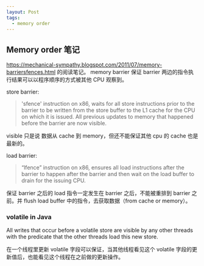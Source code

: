 ```yaml
---
layout: Post
tags:
  - memory order
---
```


## Memory order 笔记

https://mechanical-sympathy.blogspot.com/2011/07/memory-barriersfences.html 的阅读笔记。
memory barrier 保证 barrier 两边的指令执行结果可以以程序顺序的方式被其他 CPU 观察到。


store barrier:

> 'sfence' instruction on x86, waits for all store instructions prior to the barrier to be written from the store buffer to the L1 cache for the CPU on which it is issued.
> All previous updates to memory that happened before the barrier are now visible.

visible 只是说 数据从 cache 到  memory，但还不能保证其他 cpu 的 cache 也是最新的。

load barrier:

> “lfence” instruction on x86, ensures all load instructions after the barrier to happen after the barrier
> and then wait on the load buffer to drain for the issuing CPU.

保证 barrier 之后的 load 指令一定发生在 barrier 之后，不能被重排到 barrier 之前。并 flush load buffer 中的指令，去获取数据（from cache or memory）。


### volatile in Java ###

All writes that occur before a volatile store are visible by any other threads with the predicate that the other threads load this new store.

在一个线程里更新 volatile 字段可以保证，当其他线程看见这个 volatile 字段的更新值后，也能看见这个线程在之前做的更新操作。

